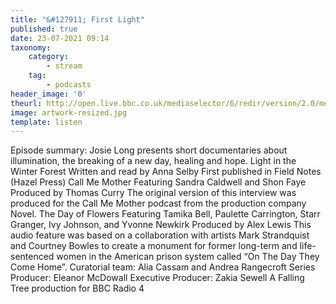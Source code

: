 ```yaml
---
title: "&#127911; First Light"
published: true
date: 23-07-2021 09:14
taxonomy:
    category:
        - stream
    tag:
        - podcasts
header_image: '0'
theurl: http://open.live.bbc.co.uk/mediaselector/6/redir/version/2.0/mediaset/audio-nondrm-download/proto/http/vpid/p09m8tmk.mp3
image: artwork-resized.jpg
template: listen
--- 
```

Episode summary: Josie Long presents short documentaries about illumination, the breaking of a new day, healing and hope. Light in the Winter Forest Written and read by Anna Selby First published in Field Notes (Hazel Press) Call Me Mother Featuring Sandra Caldwell and Shon Faye Produced by Thomas Curry The original version of this interview was produced for the Call Me Mother podcast from the production company Novel. The Day of Flowers Featuring Tamika Bell, Paulette Carrington, Starr Granger, Ivy Johnson, and Yvonne Newkirk Produced by Alex Lewis This audio feature was based on a collaboration with artists Mark Strandquist and Courtney Bowles to create a monument for former long-term and life-sentenced women in the American prison system called “On The Day They Come Home”. Curatorial team: Alia Cassam and Andrea Rangecroft Series Producer: Eleanor McDowall Executive Producer: Zakia Sewell A Falling Tree production for BBC Radio 4
